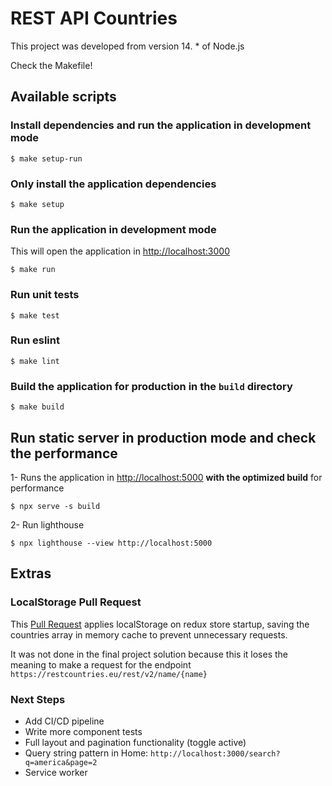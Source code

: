 # REST API Countries

This project was developed from version 14. \* of Node.js

Check the Makefile!

## Available scripts

### Install dependencies and run the application in development mode

```
$ make setup-run
```

### Only install the application dependencies

```
$ make setup
```

### Run the application in development mode

This will open the application in [http://localhost:3000](http://localhost:3000)

```
$ make run
```

### Run unit tests

```
$ make test
```

### Run eslint

```
$ make lint
```

### Build the application for production in the `build` directory

```
$ make build
```

## Run static server in production mode and check the performance

1- Runs the application in [http://localhost:5000](http://localhost:5000) **with the optimized build** for performance

```
$ npx serve -s build
```

2- Run lighthouse

```
$ npx lighthouse --view http://localhost:5000
```

## Extras

### LocalStorage Pull Request

This [Pull Request](https://github.com/joaofernandomacdowell/frontend-take-home-project-master/pull/1) applies localStorage on redux store startup, saving the countries array in memory cache to prevent unnecessary requests.

It was not done in the final project solution because this it loses the meaning to make a request for the endpoint `https://restcountries.eu/rest/v2/name/{name}`

### Next Steps

- Add CI/CD pipeline
- Write more component tests
- Full layout and pagination functionality (toggle active)
- Query string pattern in Home: `http://localhost:3000/search?q=america&page=2`
- Service worker
